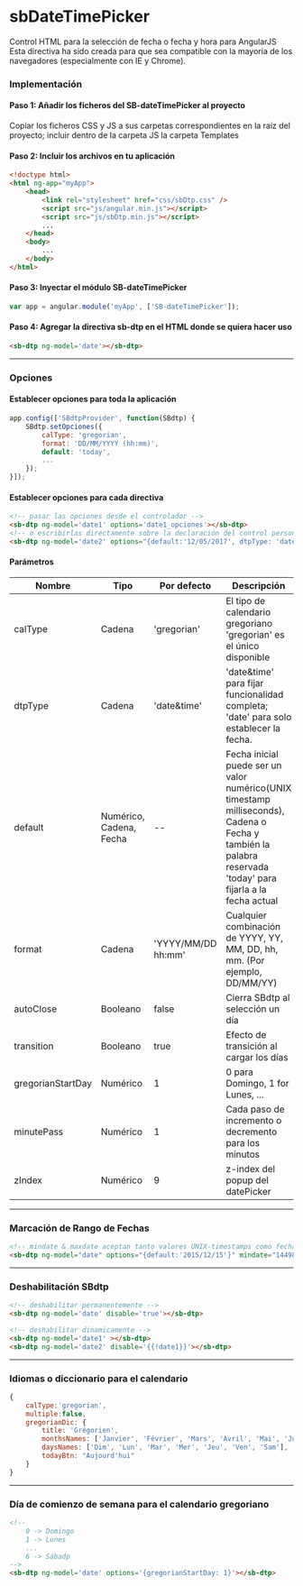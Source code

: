 # sbDateTimePicker
Control HTML para la selección de fecha o fecha y hora para AngularJS
Esta directiva ha sido creada para que sea compatible con la mayoria de los navegadores (especialmente con IE y Chrome).

### Implementación
#### Paso 1: Añadir los ficheros del SB-dateTimePicker al proyecto
Copiar los ficheros CSS y JS a sus carpetas correspondientes en la raíz del proyecto; incluir dentro de la carpeta JS la carpeta Templates

#### Paso 2: Incluir los archivos en tu aplicación
```html
<!doctype html>
<html ng-app="myApp">
    <head>
        <link rel="stylesheet" href="css/sbDtp.css" />
        <script src="js/angular.min.js"></script>
        <script src="js/sbDtp.min.js"></script>
        ...
    </head>
    <body>
        ...
    </body>
</html>
```
#### Paso 3: Inyectar el módulo SB-dateTimePicker
```javascript
var app = angular.module('myApp', ['SB-dateTimePicker']);
```
#### Paso 4: Agregar la directiva sb-dtp en el HTML donde se quiera hacer uso
```html
<sb-dtp ng-model='date'></sb-dtp>
```
---
### Opciones
#### Establecer opciones para toda la aplicación
```javascript
app.config(['SBdtpProvider', function(SBdtp) {
    SBdtp.setOpciones({
        calType: 'gregorian',
        format: 'DD/MM/YYYY (hh:mm)',
        default: 'today',
        ...
    });
}]);
```
#### Establecer opciones para cada directiva
```html
<!-- pasar las opciones desde el controlador -->
<sb-dtp ng-model='date1' options='date1_opciones'></sb-dtp>
<!-- o escribirlas directamente sobre la declaración del control personalizado -->
<sb-dtp ng-model='date2' options="{default:'12/05/2017', dtpType: 'date', format: 'DD/MM/YY'}" mindate="'03/05/2017'" maxdate="1496008800000"></sb-dtp>
```
#### Parámetros
Nombre  |	Tipo  |	Por defecto |	Descripción
------------- | ------------- | ------------- | -------------
calType | Cadena | 'gregorian' | El tipo de calendario gregoriano 'gregorian' es el único disponible
dtpType	| Cadena | 'date&time' | 'date&time' para fijar funcionalidad completa; 'date' para solo establecer la fecha.
default | Numérico, Cadena, Fecha | -- | Fecha inicial puede ser un valor numérico(UNIX timestamp milliseconds), Cadena o Fecha y también la palabra reservada 'today' para fijarla a la fecha actual
format | Cadena | 'YYYY/MM/DD hh:mm' | Cualquier combinación de YYYY, YY, MM, DD, hh, mm. (Por ejemplo, DD/MM/YY)
autoClose | Booleano | false | Cierra SBdtp al selección un día
transition | Booleano | true | Efecto de transición al cargar los días
gregorianStartDay | Numérico | 1 | 0 para Domingo, 1 for Lunes, ...
minutePass | Numérico | 1 | Cada paso de incremento o decremento para los minutos
zIndex | Numérico | 9 | z-index del popup del datePicker
---
### Marcación de Rango de Fechas
```html
<!-- mindate & maxdate aceptan tanto valores UNIX-timestamps como fechas en formato cadena -->
<sb-dtp ng-model="date" options="{default:'2015/12/15'}" mindate="1449866902553" maxdate="'2015/12/18'"></sb-dtp>
```
---
### Deshabilitación SBdtp
```html
<!-- deshabilitar permanentemente -->
<sb-dtp ng-model='date' disable='true'></sb-dtp>

<!-- deshabilitar dinamicamente -->
<sb-dtp ng-model='date1' ></sb-dtp>
<sb-dtp ng-model='date2' disable='{{!date1}}'></sb-dtp>
```
---
### Idiomas o diccionario para el calendario
```javascript
{
    calType:'gregorian', 
    multiple:false,
    gregorianDic: {
        title: 'Grégorien',
        monthsNames: ['Janvier', 'Février', 'Mars', 'Avril', 'Mai', 'Juin', 'Juillet', 'Août', 'Septembre', 'Octobre', 'Novembre', 'Décembre'],
        daysNames: ['Dim', 'Lun', 'Mar', 'Mer', 'Jeu', 'Ven', 'Sam'],
        todayBtn: "Aujourd'hui"
    }
}
```
---
### Día de comienzo de semana para el calendario gregoriano
```html
<!-- 
    0 -> Domingo
    1 -> Lunes
    ...
    6 -> Sábadp
-->
<sb-dtp ng-model='date' options='{gregorianStartDay: 1}'></sb-dtp>
```

